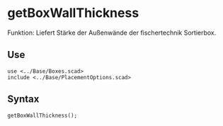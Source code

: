 # getBoxWallThickness

Funktion: Liefert Stärke der Außenwände der fischertechnik Sortierbox.

## Use
<pre><code>use &lt;../Base/Boxes.scad&gt;
include &lt;../Base/PlacementOptions.scad&gt;</pre></code>

## Syntax
<pre><code>getBoxWallThickness();
</pre></code>
